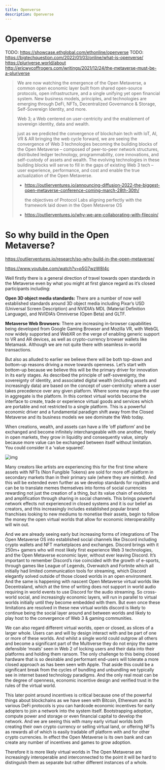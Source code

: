 ```yaml
---
title: Openverse
description: Openverse
---
```

# Openverse

TODO: https://showcase.ethglobal.com/ethonline/openverse
TODO: https://bigtechquestion.com/2022/01/03/online/what-is-openverse/
https://pluriverse.world/about
http://ericwycoffrogers.com/writings/2021/12/24/the-metaverse-must-be-a-pluriverse


> We are now watching the emergence of the Open Metaverse, a common open economic layer built from shared open-source protocols, open infrastructure, and a single unifying yet open financial system. New business models, principles, and technologies are emerging through DeFi, NFTs, Decentralized Governance & Storage, Self-Sovereign Identity, and more.
>
> 
> Web 3; a Web centered on user-centricity and the enablement of sovereign identity, data and wealth.
> 
> just as we predicted the convergence of blockchain tech with IoT, AI, VR & AR bringing the web cycle forward, we are seeing the convergence of Web 3 technologies becoming the building blocks of the Open Metaverse – composed of peer-to-peer network structures, distributed ledger technology, programmability, core innovations, and self-custody of assets and wealth. The evolving technologies in these building blocks will serve to fill in the gaps of existing Web 3 tech – user experience, performance, and cost and enable the true actualization of the Open Metaverse.
> 
> - https://outlierventures.io/announcing-diffusion-2022-the-biggest-open-metaverse-conference-coming-march-28th-30th/
> 
>   the objectives of Protocol Labs aligning perfectly with the framework laid down in the Open Metaverse OS
> - https://outlierventures.io/why-we-are-collaborating-with-filecoin/
# So why build in the Open Metaverse?

https://outlierventures.io/research/so-why-build-in-the-open-metaverse/

https://www.youtube.com/watch?v=p5G7wzW8I4c



Well firstly there is a general direction of travel towards open standards in the Metaverse even by what you might at first glance regard as it’s closed participants including:

**Open 3D object media standards:** There are a number of now well established standards around 3D object media including Pixar’s USD (Universal Screen Description) and NVIDIA’s MDL (Material Definition Language), and NVIDIA’s Omniverse (Open Beta) and GLTF.

**Metaverse Web Browsers:** There are increasing in-browser capabilities being developed from Google Gaming Browser and Mozilla VR, with WebGL now widely supported and WebXR on the verge of enabling generic support to VR and AR devices, as well as crypto-currency browser wallets like Metamask. Although we are not quite there with seamless in-world transactions.

But also as alluded to earlier we believe there will be both top-down and bottom-up reasons driving a move towards openness. Let’s start with bottom-up because we believe this will be the primary driver for innovation in its early stages. As described the principle of self-sovereignty, the sovereignty of identity, and associated digital wealth (including assets and increasingly data) are based on the concept of user-centricity: where a user takes precedence over any given platform. Where some may argue the user in aggregate is the platform. In this context virtual worlds become the interface to create, trade or experience virtual goods and services which are portable and not restricted to a single platform. This is a powerful economic driver and a fundamental paradigm shift away from the Closed Metaverse and its business models we see dominate the Web today.

When creations, wealth, and assets can have a life ‘off platform’ and be exchanged and become infinitely interchangeable with one another, freely in open markets, they grow in liquidity and consequently value, simply because more value can be exchanged between itself without limitation. You could consider it a ‘value squared’.

![img](https://outlierventures.io/wp-content/uploads/2021/02/Screenshot-2021-02-05-at-17.57.40.png)

Many creators like artists are experiencing this for the first time where assets with NFTs (Non Fungible Tokens) are sold for more off-platform in secondary markets than in their primary sale (where they are minted). And this will be extended even further as we develop standards for royalties and can be to translate memes themselves into forms of social currencies rewarding not just the creation of a thing, but its value chain of evolution and amplification through sharing in social channels. This brings powerful network effects not experienced in closed systems and it is our belief as creators, and this increasingly includes established popular brand franchises looking to new mediums to monetise their assets, begin to follow the money the open virtual worlds that allow for economic interoperability will win out.

And we are already seeing early but increasing forms of integrations of The Open Metaverse OS into established social channels like Discord including crypto wallets and NFT marketplaces and exchanges. Discord brings with it 250m+ gamers who will most likely first experience Web 3 technologies, and the Open Metaverse economic layer, without ever leaving Discord. It’s important to remember Discord’s rise coincided with the growth of e-sports, through games like League of Legends, Overwatch and Fortnite which all initially had limited communication tools for streaming, which Discord elegantly solved outside of those closed worlds in an open environment. And the same is happening with nascent Open Metaverse virtual worlds like Decentraland, which at the time of writing does not support in world audio requiring in world events to use Discord for the audio streaming. So cross-world social, and increasingly economic layers, will run in parallel to virtual worlds initially until they become embedded with them. But even once these limitations are resolved in these new virtual worlds discord is likely to continue being the social layer around and between worlds and likely to play host to the convergence of Web 3 & gaming communities.

We can also regard different virtual worlds, open or closed, as slices of a larger whole. Users can and will by design interact with and be part of one or more of these worlds. And whilst a single world could outgrow all others and become a significant part of the Multiverse they do not enjoy the same defensible ‘moats’ seen in Web 2 of locking users and their data into their platforms and holding them ransom. The only challenge to this being closed hardware that is so desirable and performant end-users will tolerate a more closed approach as has been seen with Apple. That aside this could be a significant break from the cycles of bundling and unbundling we typically see in internet based technology paradigms. And the only real moat can be the degree of openness, economic incentive design and verified trust in the rules of the virtual world.

This later point around incentives is critical because one of the powerful things about blockchains as we have seen with Bitcoin, Ethereum and its various DeFi protocols is you can hardcode economic incentives for early adopters to join a network into the system itself. Bootstrapping adoption, compute power and storage or even financial capital to develop the network. And we are seeing this with many early virtual worlds both creating their own crypto currency or selling virtual land, or offering NFTs as rewards all of which is easily tradable off platform with and for other crypto currencies. In effect the Open Metaverse is its own bank and can create any number of incentives and games to grow adoption.

Therefore it is more likely virtual worlds in The Open Metaverse are increasingly interoperable and interconnected to the point it will be hard to distinguish them as separate but rather different instances of a whole.
